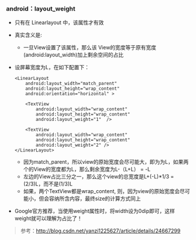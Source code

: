 ### android：layout_weight

* 只有在 Linearlayout 中，该属性才有效

* 真实含义是:
    + 一旦View设置了该属性，那么该 View的宽度等于原有宽度(android:layout_width)加上剩余空间的占比

* 设屏幕宽度为L，在如下配置下：
    ```
    <LinearLayout  
        android:layout_width="match_parent"  
        android:layout_height="wrap_content"  
        android:orientation="horizontal" >  
      
        <TextView  
            android:layout_width="wrap_content"  
            android:layout_height="wrap_content"  
            android:layout_weight="1"  />  
      
        <TextView  
            android:layout_width="wrap_content"  
            android:layout_height="wrap_content"  
            android:layout_weight="2" />  
    </LinearLayout>  
    ```
    + 因为match_parent，所以view的原始宽度会尽可能大，即为为L，如果两个的View的宽度都为L，那么剩余宽度为L-（L+L） = -L
    + 左边的View占比三分之一，那么这个view的总宽度是L+(-L)*1/3 = (2/3)L，而不是(1/3)L
    + 如果，两个TextView都是wrap_content, 则，因为view的原始宽度会尽可能小，但会容纳所含内容，最终size的计算方式同上

* Google官方推荐，当使用weight属性时，将width设为0dip即可，这样weight就可以理解为占比了！

> 参考：http://blog.csdn.net/yanzi1225627/article/details/24667299